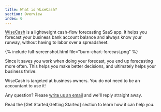 ```yaml
---
title: What is WiseCash?
section: Overview
index: 0
---
```


[WiseCash](https://www.wisecashhq.com) is a lightweight cash-flow forecasting SaaS app. It helps you forecast your business bank account balance and always know your runway, without having to labor over a spreadsheet.

{% include full-screenshot.html file="burn-chart-forecast.png" %}

Since it saves you work when doing your forecast, you end up forecasting more often. This helps you make better decisions, and ultimately helps your business thrive.

WiseCash is targeted at business owners. You do not need to be an accountant to use it!

Any question? Please [write us an email](mailto:support@wisecashhq.com) and we'll reply straight away.

Read the [Get Started,Getting Started] section to learn how it can help you.
